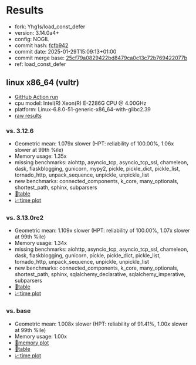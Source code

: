 # Results

- fork: Yhg1s/load_const_defer
- version: 3.14.0a4+
- config: NOGIL
- commit hash: [fcfb942](https://github.com/Yhg1s/cpython/commit/fcfb942)
- commit date: 2025-01-29T15:09:13+01:00
- commit merge base: [25cf79a0829422bd8479ca0c13c72b769422077b](https://github.com/python/cpython/commit/25cf79a0829422bd8479ca0c13c72b769422077b)
- ref: load_const_defer

## linux x86_64 (vultr)

- [GitHub Action run](https://github.com/facebookexperimental/free-threading-benchmarking/actions/runs/13036687935)
- cpu model: Intel(R) Xeon(R) E-2286G CPU @ 4.00GHz
- platform: Linux-6.8.0-51-generic-x86_64-with-glibc2.39
- [raw results](bm-20250129-vultr-x86_64-Yhg1s-load_const_defer-3.14.0a4%2B-fcfb942.json)

### vs. 3.12.6

- Geometric mean: 1.079x slower (HPT: reliability of 100.00%, 1.06x slower at 99th %ile)
- Memory usage: 1.35x
- missing benchmarks: aiohttp, asyncio_tcp, asyncio_tcp_ssl, chameleon, dask, flaskblogging, gunicorn, mypy2, pickle, pickle_dict, pickle_list, tornado_http, unpack_sequence, unpickle, unpickle_list
- new benchmarks: connected_components, k_core, many_optionals, shortest_path, sphinx, subparsers
- [📄table](bm-20250129-vultr-x86_64-Yhg1s-load_const_defer-3.14.0a4%2B-fcfb942-vs-3.12.6.md)
- [📈time plot](bm-20250129-vultr-x86_64-Yhg1s-load_const_defer-3.14.0a4%2B-fcfb942-vs-3.12.6.svg)

### vs. 3.13.0rc2

- Geometric mean: 1.109x slower (HPT: reliability of 100.00%, 1.07x slower at 99th %ile)
- Memory usage: 1.34x
- missing benchmarks: aiohttp, asyncio_tcp, asyncio_tcp_ssl, chameleon, dask, flaskblogging, gunicorn, pickle, pickle_dict, pickle_list, tornado_http, unpack_sequence, unpickle, unpickle_list
- new benchmarks: connected_components, k_core, many_optionals, shortest_path, sphinx, sqlalchemy_declarative, sqlalchemy_imperative, subparsers
- [📄table](bm-20250129-vultr-x86_64-Yhg1s-load_const_defer-3.14.0a4%2B-fcfb942-vs-3.13.0rc2.md)
- [📈time plot](bm-20250129-vultr-x86_64-Yhg1s-load_const_defer-3.14.0a4%2B-fcfb942-vs-3.13.0rc2.svg)

### vs. base

- Geometric mean: 1.008x slower (HPT: reliability of 91.41%, 1.00x slower at 99th %ile)
- Memory usage: 1.00x
- [🧠memory plot](bm-20250129-vultr-x86_64-Yhg1s-load_const_defer-3.14.0a4%2B-fcfb942-vs-base-mem.svg)
- [📄table](bm-20250129-vultr-x86_64-Yhg1s-load_const_defer-3.14.0a4%2B-fcfb942-vs-base.md)
- [📈time plot](bm-20250129-vultr-x86_64-Yhg1s-load_const_defer-3.14.0a4%2B-fcfb942-vs-base.svg)

